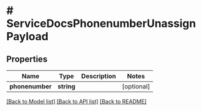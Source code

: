# # ServiceDocsPhonenumberUnassignPayload

## Properties

Name | Type | Description | Notes
------------ | ------------- | ------------- | -------------
**phonenumber** | **string** |  | [optional]

[[Back to Model list]](../../README.md#models) [[Back to API list]](../../README.md#endpoints) [[Back to README]](../../README.md)
